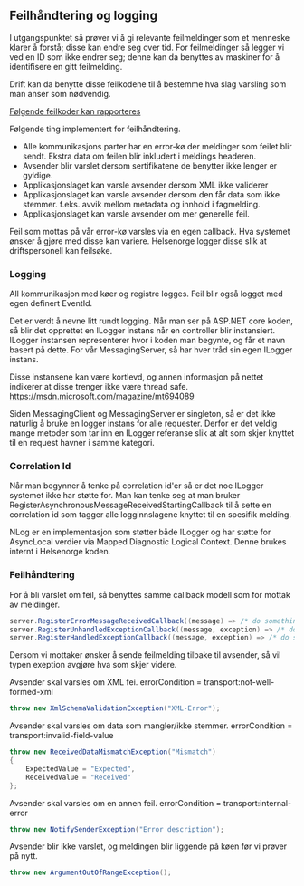 ## Feilhåndtering og logging

I utgangspunktet så prøver vi å gi relevante feilmeldinger som et menneske klarer å forstå; disse kan endre seg over tid. 
For feilmeldinger så legger vi ved en ID som ikke endrer seg; denne kan da benyttes av maskiner for å identifisere en gitt feilmelding. 

Drift kan da benytte disse feilkodene til å bestemme hva slag varsling som man anser som nødvendig. 

[Følgende feilkoder kan rapporteres](Feilkoder.md)


Følgende ting implementert for feilhåndtering.
- Alle kommunikasjons parter har en error-kø der meldinger som feilet blir sendt. Ekstra data om feilen blir inkludert i meldings headeren.
- Avsender blir varslet dersom sertifikatene de benytter ikke lenger er gyldige. 
- Applikasjonslaget kan varsle avsender dersom XML ikke validerer
- Applikasjonslaget kan varsle avsender dersom den får data som ikke stemmer. f.eks. avvik mellom metadata og innhold i fagmelding.
- Applikasjonslaget kan varsle avsender om mer generelle feil.

Feil som mottas på vår error-kø varsles via en egen callback. Hva systemet ønsker å gjøre med disse kan variere. Helsenorge logger disse slik at driftspersonell kan feilsøke.

### Logging
All kommunikasjon med køer og registre logges. Feil blir også logget med egen definert EventId.

Det er verdt å nevne litt rundt logging. Når man ser på ASP.NET core koden, så blir det opprettet en ILogger instans når en controller blir instansiert. 
ILogger instansen representerer hvor i koden man begynte, og får et navn basert på dette. For vår MessagingServer, så har hver tråd sin egen ILogger instans.

Disse instansene kan være kortlevd, og annen informasjon på nettet indikerer at disse trenger ikke være thread safe. https://msdn.microsoft.com/magazine/mt694089

Siden MessagingClient og MessagingServer er singleton, så er det ikke naturlig å bruke en logger instans for alle requester. 
Derfor er det veldig mange metoder som tar inn en ILogger referanse slik at alt som skjer knyttet til en request havner i samme kategori.

### Correlation Id
Når man begynner å tenke på correlation id'er så er det noe ILogger systemet ikke har støtte for. Man kan tenke seg at man bruker 
RegisterAsynchronousMessageReceivedStartingCallback til å sette en correlation id som tagger alle logginnslagene knyttet til en spesifik melding. 

NLog er en implementasjon som støtter både ILogger og har støtte for AsyncLocal verdier via Mapped Diagnostic Logical Context. Denne brukes internt i Helsenorge koden. 

### Feilhåndtering
For å bli varslet om feil, så benyttes samme callback modell som for mottak av meldinger. 

```cs
server.RegisterErrorMessageReceivedCallback((message) => /* do something */ );
server.RegisterUnhandledExceptionCallback((message, exception) => /* do something */ );
server.RegisterHandledExceptionCallback((message, exception) => /* do something */ );
```

Dersom vi mottaker ønsker å sende feilmelding tilbake til avsender, så vil typen exeption avgjøre hva som skjer videre. 

Avsender skal varsles om XML fei.  errorCondition = transport:not-well-formed-xml
```cs
throw new XmlSchemaValidationException("XML-Error");
```
Avsender skal varsles om data som mangler/ikke stemmer. errorCondition = transport:invalid-field-value
```cs
throw new ReceivedDataMismatchException("Mismatch") 
{ 
	ExpectedValue = "Expected", 
	ReceivedValue = "Received"
};
``` 

Avsender skal varsles om en annen feil. errorCondition = transport:internal-error 
```cs
throw new NotifySenderException("Error description");
```
Avsender blir ikke varslet, og meldingen blir liggende på køen før vi prøver på nytt.
```cs
throw new ArgumentOutOfRangeException();
```